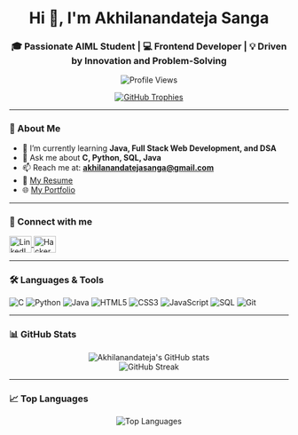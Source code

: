 <h1 align="center">Hi 👋, I'm Akhilanandateja Sanga</h1>
<h3 align="center">🎓 Passionate AIML Student | 💻 Frontend Developer | 💡 Driven by Innovation and Problem-Solving</h3>

<p align="center">
  <img src="https://komarev.com/ghpvc/?username=akhilanandateja&label=Profile%20views&color=0e75b6&style=flat" alt="Profile Views" />
</p>

<p align="center">
  <a href="https://github.com/ryo-ma/github-profile-trophy">
    <img src="https://github-profile-trophy.vercel.app/?username=akhilanandateja&theme=algolia" alt="GitHub Trophies" />
  </a>
</p>

---

### 🚀 About Me

- 🌱 I’m currently learning **Java, Full Stack Web Development, and DSA**
- 💬 Ask me about **C, Python, SQL, Java**
- 📫 Reach me at: **akhilanandatejasanga@gmail.com**
- 📄 [My Resume](https://drive.google.com/file/d/1g9Tlz3g3hedWVOU_axLeQ2ks5ulNiocl/view?usp=sharing)
- 🌐 [My Portfolio](https://akhilanandateja.github.io/portfolio/)

---

### 🤝 Connect with me

<p align="left">
  <a href="https://linkedin.com/in/sanga-akhilanandateja" target="_blank">
    <img align="center" src="https://raw.githubusercontent.com/rahuldkjain/github-profile-readme-generator/master/src/images/icons/Social/linked-in-alt.svg" alt="LinkedIn" height="30" width="40" />
  </a>
  <a href="https://www.hackerrank.com/akhilanandateja" target="_blank">
    <img align="center" src="https://cdn.iconscout.com/icon/free/png-256/hackerrank-3629284-3032220.png" alt="HackerRank" height="30" width="40" />
  </a>
</p>

---

### 🛠️ Languages & Tools

![C](https://img.shields.io/badge/C-00599C?style=flat&logo=c&logoColor=white)
![Python](https://img.shields.io/badge/Python-3776AB?style=flat&logo=python&logoColor=white)
![Java](https://img.shields.io/badge/Java-ED8B00?style=flat&logo=java&logoColor=white)
![HTML5](https://img.shields.io/badge/HTML5-E34F26?style=flat&logo=html5&logoColor=white)
![CSS3](https://img.shields.io/badge/CSS3-1572B6?style=flat&logo=css3&logoColor=white)
![JavaScript](https://img.shields.io/badge/JavaScript-F7DF1E?style=flat&logo=javascript&logoColor=black)
![SQL](https://img.shields.io/badge/SQL-4479A1?style=flat&logo=postgresql&logoColor=white)
![Git](https://img.shields.io/badge/Git-F05032?style=flat&logo=git&logoColor=white)

---

### 📊 GitHub Stats

<p align="center">
  <img src="https://github-readme-stats.vercel.app/api?username=akhilanandateja&show_icons=true&theme=radical" alt="Akhilanandateja's GitHub stats" />
  <br />
  <img src="https://github-readme-streak-stats.herokuapp.com/?user=akhilanandateja&theme=radical" alt="GitHub Streak" />
</p>

---

### 📈 Top Languages

<p align="center">
  <img src="https://github-readme-stats.vercel.app/api/top-langs?username=akhilanandateja&layout=compact&theme=radical" alt="Top Languages" />
</p>
